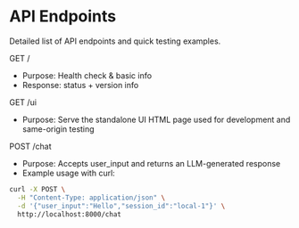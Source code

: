# API Endpoints

Detailed list of API endpoints and quick testing examples.

GET /

- Purpose: Health check & basic info
- Response: status + version info

GET /ui

- Purpose: Serve the standalone UI HTML page used for development and same-origin testing

POST /chat

- Purpose: Accepts user_input and returns an LLM-generated response
- Example usage with curl:

```bash
curl -X POST \
  -H "Content-Type: application/json" \
  -d '{"user_input":"Hello","session_id":"local-1"}' \
  http://localhost:8000/chat
```
